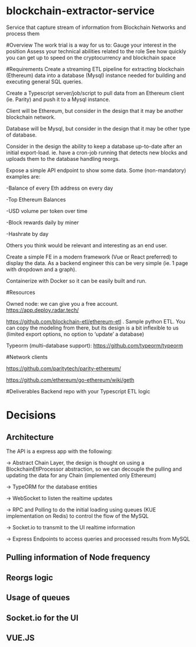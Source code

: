# blockchain-extractor-service
Service that capture stream of information from Blockchain Networks and process them


#Overview
The work trial is a way for us to:
Gauge your interest in the position
Assess your technical abilities related to the role
See how quickly you can get up to speed on the cryptocurrency and blockchain space

#Requirements
Create a streaming ETL pipeline for extracting blockchain (Ethereum) data into a database (Mysql) instance needed for building and executing general SQL queries.

Create a Typescript server/job/script to pull data from an Ethereum client (ie. Parity) and push it to a Mysql instance.

Client will be Ethereum, but consider in the design that it may be another blockchain network.

Database will be Mysql, but consider in the design that it may be other type of database.

Consider in the design the ability to keep a database up-to-date after an initial export-load. ie. have a cron-job running that detects new blocks and uploads them to the database handling reorgs.

Expose a simple API endpoint to show some data. Some (non-mandatory) examples are:

-Balance of every Eth address on every day

-Top Ethereum Balances

-USD volume per token over time

-Block rewards daily by miner

-Hashrate by day

Others you think would be relevant and interesting as an end user.

Create a simple FE in a modern framework (Vue or React preferred) to display the data. As a backend engineer this can be very simple (ie. 1 page with dropdown and a graph).

Containerize with Docker so it can be easily built and run.

#Resources

Owned node: we can give you a free account. https://app.deploy.radar.tech/

https://github.com/blockchain-etl/ethereum-etl . Sample python ETL. You can copy the modeling from there, but its design is a bit inflexible to us (limited export options, no option to ‘update’ a database)

Typeorm (multi-database support): https://github.com/typeorm/typeorm

#Network clients

https://github.com/paritytech/parity-ethereum/

https://github.com/ethereum/go-ethereum/wiki/geth

#Deliverables
Backend repo with your Typescript ETL logic

# Decisions
## Architecture

The API is a express app with the following:

-> Abstract Chain Layer, the design is thought on using a BlockchainEtlProcessor abstraction, so we can decouple the pulling and updating the data for any Chain (implemented only Ethereum)

-> TypeORM for the database entities

-> WebSocket to listen the realtime updates

-> RPC and Polling to do the initial loading using queues (KUE implementation on Redis) to control the flow of the MySQL

-> Socket.io to transmit to the UI realtime information

-> Express Endpoints to access queries and processed results from MySQL

## Pulling information of Node frequency

## Reorgs logic

## Usage of queues

## Socket.io for the UI

## VUE.JS

